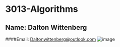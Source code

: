 # 3013-Algorithms
## Name: Dalton Wittenberg
####Email: Daltonwittenberg@outlook.com
![image](https://github.com/12Oreos/3013-Algorithms/assets/40776384/c7950f20-82f0-4c43-8755-08e2702b1683)
